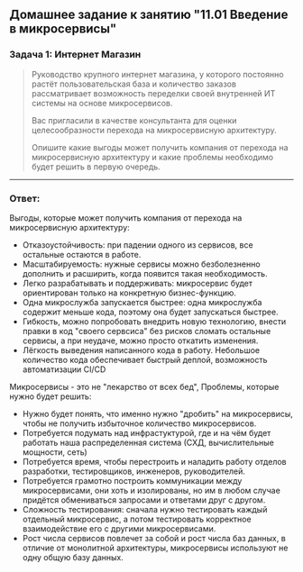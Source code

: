 ## Домашнее задание к занятию "11.01 Введение в микросервисы"

### Задача 1: Интернет Магазин

>Руководство крупного интернет магазина, у которого постоянно растёт пользовательская база и количество заказов рассматривает возможность переделки своей внутренней ИТ системы на основе микросервисов.
>
>Вас пригласили в качестве консультанта для оценки целесообразности перехода на микросервисную архитектуру.
>
>Опишите какие выгоды может получить компания от перехода на микросервисную архитектуру и какие проблемы необходимо будет решить в первую очередь.

***

### Ответ:

Выгоды, которые может получить компания от перехода на микросервисную архитектуру:

* Отказоустойчивость: при падении одного из сервисов, все остальные остаются в работе. 
* Масштабируемость: нужные сервисы можно безболезненно дополнить и расширить, когда появится такая необходимость. 
* Легко разрабатывать и поддерживать: микросервис будет ориентирован только на конкретную бизнес-функцию.
* Одна микрослужба запускается быстрее: одна микрослужба содержит меньше кода, поэтому она будет запускаться быстрее.
* Гибкость, можно попробовать внедрить новую технологию, внести правки в код "своего сервсиса" без рисков сломать остальные сервисы, а при неудаче, можно просто откатить изменения.
* Лёгкость выведения написанного кода в работу. Небольшое количество кода обеспечивает быстрый деплой, возможность автоматизации CI/CD 

Микросервисы - это не "лекарство от всех бед", 
Проблемы, которые нужно будет решить:

* Нужно будет понять, что именно нужно "дробить" на микросервисы, чтобы не получить избыточное количество микросервисов.
* Потребуется подумать над инфрастуктурой, где и на чём будет работать наша распределенная система (СХД, вычислительные мощности, сеть)
* Потребуется время, чтобы перестроить и наладить работу отделов разработки, тестировщиков, инженеров, руководителей.
* Потребуется грамотно построить коммуникации между микросервисами, они хоть и изолированы, но им в любом случае придётся обмениваться запросами и ответами друг с другом. 
* Сложность тестирования: сначала нужно тестировать каждый отдельный микросервис, а потом тестировать корректное взаимодействие его с другими микросервисами.
* Рост числа сервисов повлечет за собой и рост числа баз данных, в отличие от монолитной архитектуры, микросервисы используют не одну общую базу данных.



